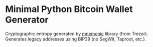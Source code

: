 # Minimal Python Bitcoin Wallet Generator

Cryptographic entropy generated by [mnemonic](https://pypi.org/project/mnemonic/) library (from Trezor). Generates legacy addresses using BIP39 (no SegWit, Taproot, etc.).
